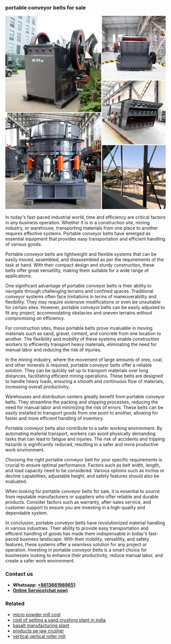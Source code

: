 <h3>portable conveyor belts for sale</h3><img src='1706753974.jpg' alt=''><p>In today's fast-paced industrial world, time and efficiency are critical factors in any business operation. Whether it is in a construction site, mining industry, or warehouse, transporting materials from one place to another requires effective systems. Portable conveyor belts have emerged as essential equipment that provides easy transportation and efficient handling of various goods.</p><p>Portable conveyor belts are lightweight and flexible systems that can be easily moved, assembled, and disassembled as per the requirements of the task at hand. With their compact design and sturdy construction, these belts offer great versatility, making them suitable for a wide range of applications.</p><p>One significant advantage of portable conveyor belts is their ability to navigate through challenging terrains and confined spaces. Traditional conveyor systems often face limitations in terms of maneuverability and flexibility. They may require extensive modifications or even be unsuitable for certain sites. However, portable conveyor belts can be easily adjusted to fit any project, accommodating obstacles and uneven terrains without compromising on efficiency.</p><p>For construction sites, these portable belts prove invaluable in moving materials such as sand, gravel, cement, and concrete from one location to another. The flexibility and mobility of these systems enable construction workers to efficiently transport heavy materials, eliminating the need for manual labor and reducing the risk of injuries.</p><p>In the mining industry, where the movement of large amounts of ores, coal, and other minerals is required, portable conveyor belts offer a reliable solution. They can be quickly set up to transport materials over long distances, facilitating efficient mining operations. These belts are designed to handle heavy loads, ensuring a smooth and continuous flow of materials, increasing overall productivity.</p><p>Warehouses and distribution centers greatly benefit from portable conveyor belts. They streamline the packing and shipping processes, reducing the need for manual labor and minimizing the risk of errors. These belts can be easily installed to transport goods from one point to another, allowing for faster and more efficient handling of inventory.</p><p>Portable conveyor belts also contribute to a safer working environment. By automating material transport, workers can avoid physically demanding tasks that can lead to fatigue and injuries. The risk of accidents and tripping hazards is significantly reduced, resulting in a safer and more productive work environment.</p><p>Choosing the right portable conveyor belt for your specific requirements is crucial to ensure optimal performance. Factors such as belt width, length, and load capacity need to be considered. Various options such as incline or decline capabilities, adjustable height, and safety features should also be evaluated.</p><p>When looking for portable conveyor belts for sale, it is essential to source from reputable manufacturers or suppliers who offer reliable and durable products. Consider factors such as warranty, after-sales service, and customer support to ensure you are investing in a high-quality and dependable system.</p><p>In conclusion, portable conveyor belts have revolutionized material handling in various industries. Their ability to provide easy transportation and efficient handling of goods has made them indispensable in today's fast-paced business landscape. With their mobility, versatility, and safety features, these systems offer a seamless solution for any project or operation. Investing in portable conveyor belts is a smart choice for businesses looking to enhance their productivity, reduce manual labor, and create a safer work environment.</p><h3>Contact us</h3><ul><li><strong>Whatsapp:&nbsp;<a href="https://wa.me/8613661969651">+8613661969651</a></strong></li><li><a href="https://swt.shibang-china.com/?git&amp;zhl&amp;portable conveyor belts for sale"><strong>Online Service(chat now)</strong></a></li></ul><h3>Related</h3><ul><li><a href='micro powder mill cost.md'>micro powder mill cost</a></li><li><a href='cost of setting a sand crushing plant in india.md'>cost of setting a sand crushing plant in india</a></li><li><a href='basalt manufacturing plant.md'>basalt manufacturing plant</a></li><li><a href='products pe jaw crusher.md'>products pe jaw crusher</a></li><li><a href='vertical vertical roller mill.md'>vertical vertical roller mill</a></li></ul>
